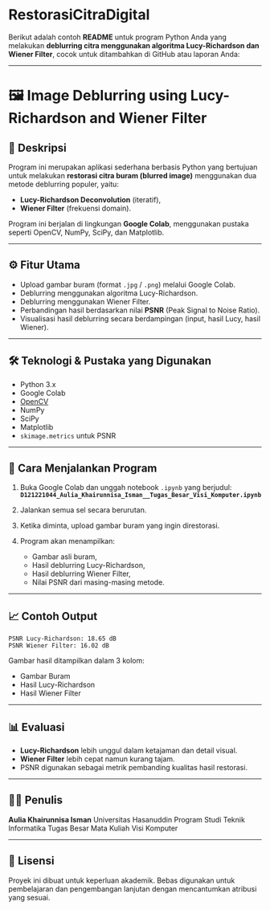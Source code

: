 # RestorasiCitraDigital

Berikut adalah contoh **README** untuk program Python Anda yang melakukan **deblurring citra menggunakan algoritma Lucy-Richardson dan Wiener Filter**, cocok untuk ditambahkan di GitHub atau laporan Anda:

---

# 🖼️ Image Deblurring using Lucy-Richardson and Wiener Filter


## 📌 Deskripsi

Program ini merupakan aplikasi sederhana berbasis Python yang bertujuan untuk melakukan **restorasi citra buram (blurred image)** menggunakan dua metode deblurring populer, yaitu:

* **Lucy-Richardson Deconvolution** (iteratif),
* **Wiener Filter** (frekuensi domain).

Program ini berjalan di lingkungan **Google Colab**, menggunakan pustaka seperti OpenCV, NumPy, SciPy, dan Matplotlib.

---

## ⚙️ Fitur Utama

* Upload gambar buram (format `.jpg` / `.png`) melalui Google Colab.
* Deblurring menggunakan algoritma Lucy-Richardson.
* Deblurring menggunakan Wiener Filter.
* Perbandingan hasil berdasarkan nilai **PSNR** (Peak Signal to Noise Ratio).
* Visualisasi hasil deblurring secara berdampingan (input, hasil Lucy, hasil Wiener).

---

## 🛠️ Teknologi & Pustaka yang Digunakan

* Python 3.x
* Google Colab
* [OpenCV](https://opencv.org/)
* NumPy
* SciPy
* Matplotlib
* `skimage.metrics` untuk PSNR

---

## 🚀 Cara Menjalankan Program

1. Buka Google Colab dan unggah notebook `.ipynb` yang berjudul:
   **`D121221044_Aulia_Khairunnisa_Isman__Tugas_Besar_Visi_Komputer.ipynb`**
2. Jalankan semua sel secara berurutan.
3. Ketika diminta, upload gambar buram yang ingin direstorasi.
4. Program akan menampilkan:

   * Gambar asli buram,
   * Hasil deblurring Lucy-Richardson,
   * Hasil deblurring Wiener Filter,
   * Nilai PSNR dari masing-masing metode.

---

## 📈 Contoh Output

```text
PSNR Lucy-Richardson: 18.65 dB  
PSNR Wiener Filter: 16.02 dB  
```

Gambar hasil ditampilkan dalam 3 kolom:

* Gambar Buram
* Hasil Lucy-Richardson
* Hasil Wiener Filter

---

## 📊 Evaluasi

* **Lucy-Richardson** lebih unggul dalam ketajaman dan detail visual.
* **Wiener Filter** lebih cepat namun kurang tajam.
* PSNR digunakan sebagai metrik pembanding kualitas hasil restorasi.

---

## 👩‍💻 Penulis

**Aulia Khairunnisa Isman**
Universitas Hasanuddin
Program Studi Teknik Informatika
Tugas Besar Mata Kuliah Visi Komputer

---

## 📝 Lisensi

Proyek ini dibuat untuk keperluan akademik. Bebas digunakan untuk pembelajaran dan pengembangan lanjutan dengan mencantumkan atribusi yang sesuai.

